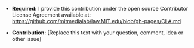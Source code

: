 * **Required:** I provide this contribution under the open source Contributor License Agreement available at: https://github.com/mitmedialab/law.MIT.edu/blob/gh-pages/CLA.md

* **Contribution:** [Replace this text with your question, comment, idea or other issue]
